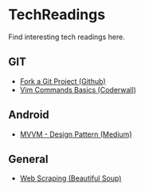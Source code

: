 # TechReadings
Find interesting tech readings here.

## GIT

- [Fork a Git Project (Github)](https://help.github.com/articles/fork-a-repo/)
- [Vim Commands Basics (Coderwall)](https://coderwall.com/p/adv71w/basic-vim-commands-for-getting-started)

## Android

- [MVVM - Design Pattern (Medium)](https://medium.com/upday-devs/android-architecture-patterns-part-3-model-view-viewmodel-e7eeee76b73b)


## General

- [Web Scraping (Beautiful Soup)](https://www.crummy.com/software/BeautifulSoup/bs4/doc/)
